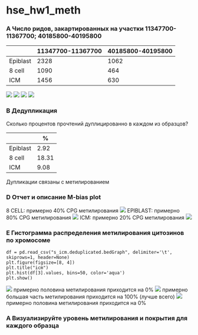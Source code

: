 # hse_hw1_meth

### A Число ридов, закартированных на участки 11347700-11367700; 40185800-40195800  
|                    | 11347700-11367700 | 40185800-40195800 |
|--------------------|-------------------|-------------------|
| Epiblast           | 2328              | 1062              |
| 8 cell             | 1090              | 464               |
| ICM                | 1456              | 630               |

![](https://github.com/banochkabb/hse_hw1_meth/blob/main/img/Screenshot%202022-02-18%20at%2020.34.06.png)
![](https://github.com/banochkabb/hse_hw1_meth/blob/main/img/Screenshot%202022-02-18%20at%2020.33.57.png)
![](https://github.com/banochkabb/hse_hw1_meth/blob/main/img/Screenshot%202022-02-18%20at%2020.33.46.png)
![](https://github.com/banochkabb/hse_hw1_meth/blob/main/img/Screenshot%202022-02-18%20at%2020.33.38.png)

### B Дедупликация 
Сколько процентов прочтений дуплицированно в каждом из образцов? 

|                   |           %           |
|-------------------|-----------------------|
| Epiblast          | 2.92                  |
| 8 cell            | 18.31                 |
| ICM               | 9.08                  |
  
Дупликации связаны с метилированием 

### D Отчет и описание M-bias plot  
8 CELL: примерно 40% СPG метилирования
![](https://github.com/banochkabb/hse_hw1_meth/blob/main/img/Screenshot%202022-02-18%20at%2019.33.55.png)
EPIBLAST: примерно 80% СPG метилирования
![](https://github.com/banochkabb/hse_hw1_meth/blob/main/img/Screenshot%202022-02-18%20at%2019.34.20.png)
ICM: примерно 20% СPG метилирования
![](https://github.com/banochkabb/hse_hw1_meth/blob/main/img/Screenshot%202022-02-18%20at%2019.34.09.png)
  
### E Гистограмма распределения метилирования цитозинов по хромосоме
```
df = pd.read_csv("s_icm.deduplicated.bedGraph", delimiter='\t', skiprows=1, header=None)
plt.figure(figsize=[8, 4])
plt.title("icm")
plt.hist(df[3].values, bins=50, color='aqua')
plt.show()
```
![](https://github.com/banochkabb/hse_hw1_meth/blob/main/img/Screenshot%202022-02-18%20at%2019.52.04.png)
примерно половина метилирования приходится на 0%
![](https://github.com/banochkabb/hse_hw1_meth/blob/main/img/Screenshot%202022-02-18%20at%2019.52.09.png)
примерно большая часть метилирования приходится на 100% (лучше всего)
![](https://github.com/banochkabb/hse_hw1_meth/blob/main/img/Screenshot%202022-02-18%20at%2019.52.13.png)
 примерно половина метилирования приходится на 0%
### А Визуализируйте уровень метилирования и покрытия для каждого образца 
